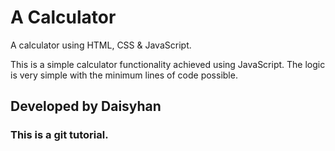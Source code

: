# A Calculator

A calculator using HTML, CSS & JavaScript.

This is a simple calculator functionality achieved using JavaScript. The logic is very simple with the minimum lines of code possible.

## Developed by Daisyhan

### This is a git tutorial.